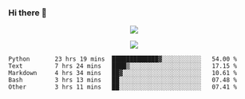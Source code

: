 ### Hi there 👋

<!--
**SuuTTT/SuuTTT** is a ✨ _special_ ✨ repository because its `README.md` (this file) appears on your GitHub profile.

Here are some ideas to get you started:

- 🔭 I’m currently working on ...
- 🌱 I’m currently learning ...
- 👯 I’m looking to collaborate on ...
- 🤔 I’m looking for help with ...
- 💬 Ask me about ...
- 📫 How to reach me: ...
- 😄 Pronouns: ...
- ⚡ Fun fact: ...
-->

<div align='center'>
    <p align='center'>
        <img src='https://github-readme-stats.vercel.app/api?line_height=27&username=SuuTTT&show_icons=true&theme=solarized-light'/>
    </p>
</div>    
<div align='center'>  
    <p align='center'>
        <img src='https://github-readme-stats.vercel.app/api/wakatime?username=SuuTTT&theme=solarized-light'/>
    </p>
    
</div>  

<!--START_SECTION:waka-->

```text
Python       23 hrs 19 mins  █████████████▓░░░░░░░░░░░   54.00 %
Text         7 hrs 24 mins   ████▒░░░░░░░░░░░░░░░░░░░░   17.15 %
Markdown     4 hrs 34 mins   ██▓░░░░░░░░░░░░░░░░░░░░░░   10.61 %
Bash         3 hrs 13 mins   ██░░░░░░░░░░░░░░░░░░░░░░░   07.48 %
Other        3 hrs 11 mins   ██░░░░░░░░░░░░░░░░░░░░░░░   07.41 %
```

<!--END_SECTION:waka-->
